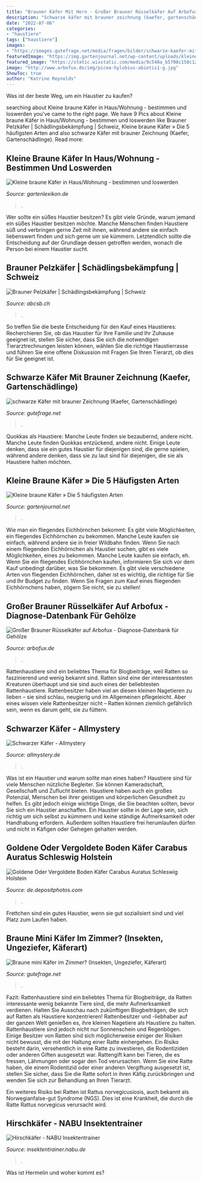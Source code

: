 ```yaml
---
title: "Brauner Käfer Mit Horn - Großer Brauner Rüsselkäfer Auf Arbofux"
description: "Schwarze käfer mit brauner zeichnung (kaefer, gartenschädlinge)"
date: "2022-07-06"
categories:
- "haustiere"
tags: ["haustiere"]
images:
- "https://images.gutefrage.net/media/fragen/bilder/schwarze-kaefer-mit-brauner-zeichnung/0_big.jpg?v=1307089674000"
featuredImage: "https://img.gartenjournal.net/wp-content/uploads/kleine-braune-kaefer-4-600x400.jpg"
featured_image: "https://static.wixstatic.com/media/9c540a_b5708c158c1240ad88131d66e6aa2a80~mv2.jpg/v1/fill/w_2500,h_2785,al_c/9c540a_b5708c158c1240ad88131d66e6aa2a80~mv2.jpg"
image: "http://www.arbofux.de/img/picea-hylobius-abietis1-g.jpg"
ShowToc: true
author: "Katrine Reynolds"
---
```



Was ist der beste Weg, um ein Haustier zu kaufen?

	

		
searching about Kleine braune Käfer in Haus/Wohnung - bestimmen und loswerden you've came to the right page. We have 9 Pics about Kleine braune Käfer in Haus/Wohnung - bestimmen und loswerden like Brauner Pelzkäfer | Schädlingsbekämpfung | Schweiz, Kleine braune Käfer » Die 5 häufigsten Arten and also schwarze Käfer mit brauner Zeichnung (Kaefer, Gartenschädlinge). Read more:
		
    
## Kleine Braune Käfer In Haus/Wohnung - Bestimmen Und Loswerden

<img loading=lazy src="https://www.gartenlexikon.de/wp-content/uploads/2017/10/kaefer-im-haus-bekaempfen-canva.jpg" onerror="this.onerror=null;this.src='https://tse3.mm.bing.net/th?id=OIP.KFw3u3kM-I7T3852DNWlLgHaE8&amp;pid=15.1';" alt="Kleine braune Käfer in Haus/Wohnung - bestimmen und loswerden">

_Source: gartenlexikon.de_

>. 

	

Wer sollte ein süßes Haustier besitzen?
Es gibt viele Gründe, warum jemand ein süßes Haustier besitzen möchte. Manche Menschen finden Haustiere süß und verbringen gerne Zeit mit ihnen, während andere sie einfach liebenswert finden und sich gerne um sie kümmern. Letztendlich sollte die Entscheidung auf der Grundlage dessen getroffen werden, wonach die Person bei einem Haustier sucht.

    
## Brauner Pelzkäfer | Schädlingsbekämpfung | Schweiz

<img loading=lazy src="https://static.wixstatic.com/media/9c540a_b5708c158c1240ad88131d66e6aa2a80~mv2.jpg/v1/fill/w_2500,h_2785,al_c/9c540a_b5708c158c1240ad88131d66e6aa2a80~mv2.jpg" onerror="this.onerror=null;this.src='https://tse2.mm.bing.net/th?id=OIP.HR6mwLCSoFORSTHuyhSjbQHaIQ&amp;pid=15.1';" alt="Brauner Pelzkäfer | Schädlingsbekämpfung | Schweiz">

_Source: abcsb.ch_

>. 

	

So treffen Sie die beste Entscheidung für den Kauf eines Haustieres: Recherchieren Sie, ob das Haustier für Ihre Familie und Ihr Zuhause geeignet ist, stellen Sie sicher, dass Sie sich die notwendigen Tierarztrechnungen leisten können, wählen Sie die richtige Haustierrasse und führen Sie eine offene Diskussion mit Fragen Sie Ihren Tierarzt, ob dies für Sie geeignet ist.

    
## Schwarze Käfer Mit Brauner Zeichnung (Kaefer, Gartenschädlinge)

<img loading=lazy src="https://images.gutefrage.net/media/fragen/bilder/schwarze-kaefer-mit-brauner-zeichnung/0_big.jpg?v=1307089674000" onerror="this.onerror=null;this.src='https://tse2.mm.bing.net/th?id=OIP.qzFKbzmfzerxWMMRgVMC3AHaFj&amp;pid=15.1';" alt="schwarze Käfer mit brauner Zeichnung (Kaefer, Gartenschädlinge)">

_Source: gutefrage.net_

>. 

	

Quokkas als Haustiere: Manche Leute finden sie bezaubernd, andere nicht.
Manche Leute finden Quokkas entzückend, andere nicht. Einige Leute denken, dass sie ein gutes Haustier für diejenigen sind, die gerne spielen, während andere denken, dass sie zu laut sind für diejenigen, die sie als Haustiere halten möchten.

    
## Kleine Braune Käfer » Die 5 Häufigsten Arten

<img loading=lazy src="https://img.gartenjournal.net/wp-content/uploads/kleine-braune-kaefer-4-600x400.jpg" onerror="this.onerror=null;this.src='https://tse3.mm.bing.net/th?id=OIP.-NSoXLznji0PtXOuyIck5QHaE8&amp;pid=15.1';" alt="Kleine braune Käfer » Die 5 häufigsten Arten">

_Source: gartenjournal.net_

>. 

	

Wie man ein fliegendes Eichhörnchen bekommt: Es gibt viele Möglichkeiten, ein fliegendes Eichhörnchen zu bekommen. Manche Leute kaufen sie einfach, während andere sie in freier Wildbahn finden.
Wenn Sie nach einem fliegenden Eichhörnchen als Haustier suchen, gibt es viele Möglichkeiten, eines zu bekommen. Manche Leute kaufen sie einfach, eh. Wenn Sie ein fliegendes Eichhörnchen kaufen, informieren Sie sich vor dem Kauf unbedingt darüber, was Sie bekommen. Es gibt viele verschiedene Arten von fliegenden Eichhörnchen, daher ist es wichtig, die richtige für Sie und Ihr Budget zu finden. Wenn Sie Fragen zum Kauf eines fliegenden Eichhörnchens haben, zögern Sie nicht, sie zu stellen!

    
## Großer Brauner Rüsselkäfer Auf Arbofux - Diagnose-Datenbank Für Gehölze

<img loading=lazy src="http://www.arbofux.de/img/picea-hylobius-abietis1-g.jpg" onerror="this.onerror=null;this.src='https://tse4.mm.bing.net/th?id=OIP.9iPncW5ApYml_8j_4wWDNQHaF7&amp;pid=15.1';" alt="Großer Brauner Rüsselkäfer auf Arbofux - Diagnose-Datenbank für Gehölze">

_Source: arbofux.de_

>. 

	

Rattenhaustiere sind ein beliebtes Thema für Blogbeiträge, weil Ratten so faszinierend und wenig bekannt sind.
Ratten sind eine der interessantesten Kreaturen überhaupt und sie sind auch eines der beliebtesten Rattenhaustiere. Rattenbesitzer haben viel an diesen kleinen Nagetieren zu lieben – sie sind schlau, neugierig und im Allgemeinen pflegeleicht. Aber eines wissen viele Rattenbesitzer nicht – Ratten können ziemlich gefährlich sein, wenn es darum geht, sie zu füttern.

    
## Schwarzer Käfer - Allmystery

<img loading=lazy src="http://www.allmystery.de/static/upics/5b044b_IMG_20140817_100024.jpg" onerror="this.onerror=null;this.src='https://tse3.mm.bing.net/th?id=OIP.0IsP8Vp8kgTPlGE5OSyYugHaFj&amp;pid=15.1';" alt="Schwarzer Käfer - Allmystery">

_Source: allmystery.de_

>. 

	

Was ist ein Haustier und warum sollte man eines haben?
Haustiere sind für viele Menschen nützliche Begleiter. Sie können Kameradschaft, Gesellschaft und Zuflucht bieten. Haustiere haben auch ein großes Potenzial, Menschen bei ihrer geistigen und körperlichen Gesundheit zu helfen. Es gibt jedoch einige wichtige Dinge, die Sie beachten sollten, bevor Sie sich ein Haustier anschaffen. Ein Haustier sollte in der Lage sein, sich richtig um sich selbst zu kümmern und keine ständige Aufmerksamkeit oder Handhabung erfordern. Außerdem sollten Haustiere frei herumlaufen dürfen und nicht in Käfigen oder Gehegen gehalten werden.

    
## Goldene Oder Vergoldete Boden Käfer Carabus Auratus Schleswig Holstein

<img loading=lazy src="https://st2.depositphotos.com/1076361/7299/i/450/depositphotos_72996223-stock-photo-long-horn-beetles.jpg" onerror="this.onerror=null;this.src='https://tse3.mm.bing.net/th?id=OIP.yXWVQuV-7JW4e3aSoqA-TwHaFW&amp;pid=15.1';" alt="Goldene Oder Vergoldete Boden Käfer Carabus Auratus Schleswig Holstein">

_Source: de.depositphotos.com_

>. 

	

Frettchen sind ein gutes Haustier, wenn sie gut sozialisiert sind und viel Platz zum Laufen haben.

    
## Braune Mini Käfer Im Zimmer? (Insekten, Ungeziefer, Käferart)

<img loading=lazy src="https://images.gutefrage.net/media/fragen/bilder/braune-mini-kaefer-im-zimmer/0_big.jpg?v=1583271735018" onerror="this.onerror=null;this.src='https://tse2.mm.bing.net/th?id=OIP.gY74ODBQd_kmcmbsSSEA3gAAAA&amp;pid=15.1';" alt="Braune mini Käfer im Zimmer? (Insekten, Ungeziefer, Käferart)">

_Source: gutefrage.net_

>. 

	

Fazit: Rattenhaustiere sind ein beliebtes Thema für Blogbeiträge, da Ratten interessante wenig bekannte Tiere sind, die mehr Aufmerksamkeit verdienen. Halten Sie Ausschau nach zukünftigen Blogbeiträgen, die sich auf Ratten als Haustiere konzentrieren!
Rattenbesitzer und -liebhaber auf der ganzen Welt genießen es, ihre kleinen Nagetiere als Haustiere zu halten. Rattenhaustiere sind jedoch nicht nur Sonnenschein und Regenbögen. Einige Besitzer von Ratten sind sich möglicherweise einiger der Risiken nicht bewusst, die mit der Haltung einer Ratte einhergehen.
Ein Risiko besteht darin, versehentlich in eine Ratte zu investieren, die Rodentiziden oder anderen Giften ausgesetzt war. Rattengift kann bei Tieren, die es fressen, Lähmungen oder sogar den Tod verursachen. Wenn Sie eine Ratte haben, die einem Rodentizid oder einer anderen Vergiftung ausgesetzt ist, stellen Sie sicher, dass Sie die Ratte sofort in ihren Käfig zurückbringen und wenden Sie sich zur Behandlung an Ihren Tierarzt.

Ein weiteres Risiko bei Ratten ist Rattus norvegicusiosis, auch bekannt als Norwegianfalse-gut Syndrome (NGS). Dies ist eine Krankheit, die durch die Ratte Rattus norvegicus verursacht wird.

    
## Hirschkäfer - NABU Insektentrainer

<img loading=lazy src="https://insektentrainer.nabu.de/wp-content/uploads/sites/2/2020/02/Hirschkaefer_groß-1.png" onerror="this.onerror=null;this.src='https://tse4.mm.bing.net/th?id=OIP.F2tBRC1sd0voWylLtXhfkAHaHa&amp;pid=15.1';" alt="Hirschkäfer - NABU Insektentrainer">

_Source: insektentrainer.nabu.de_

>. 

	

Was ist Hermelin und woher kommt es?

